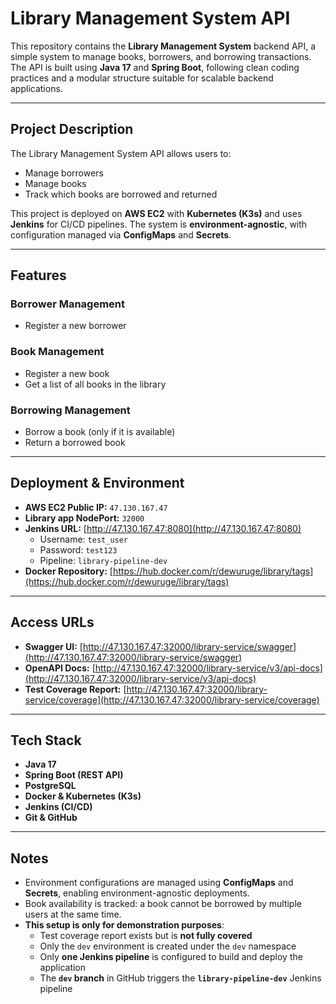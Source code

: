 # Library Management System API

This repository contains the **Library Management System** backend API, a simple system to manage books, borrowers, and borrowing transactions. The API is built using **Java 17** and **Spring Boot**, following clean coding practices and a modular structure suitable for scalable backend applications.

---

## Project Description

The Library Management System API allows users to:

- Manage borrowers
- Manage books
- Track which books are borrowed and returned

This project is deployed on **AWS EC2** with **Kubernetes (K3s)** and uses **Jenkins** for CI/CD pipelines. The system is **environment-agnostic**, with configuration managed via **ConfigMaps** and **Secrets**.

---

## Features

### Borrower Management

- Register a new borrower

### Book Management

- Register a new book
- Get a list of all books in the library

### Borrowing Management

- Borrow a book (only if it is available)
- Return a borrowed book

---

## Deployment & Environment

- **AWS EC2 Public IP:** `47.130.167.47`
- **Library app NodePort:** `32000`
- **Jenkins URL:** [http://47.130.167.47:8080](http://47.130.167.47:8080)
    - Username: `test_user`
    - Password: `test123`
    - Pipeline: `library-pipeline-dev`
- **Docker Repository:** [https://hub.docker.com/r/dewuruge/library/tags](https://hub.docker.com/r/dewuruge/library/tags)

---

## Access URLs

- **Swagger UI:** [http://47.130.167.47:32000/library-service/swagger](http://47.130.167.47:32000/library-service/swagger)
- **OpenAPI Docs:** [http://47.130.167.47:32000/library-service/v3/api-docs](http://47.130.167.47:32000/library-service/v3/api-docs)
- **Test Coverage Report:** [http://47.130.167.47:32000/library-service/coverage](http://47.130.167.47:32000/library-service/coverage)

---

## Tech Stack

- **Java 17**
- **Spring Boot (REST API)**
- **PostgreSQL**
- **Docker & Kubernetes (K3s)**
- **Jenkins (CI/CD)**
- **Git & GitHub**

---

## Notes

- Environment configurations are managed using **ConfigMaps** and **Secrets**, enabling environment-agnostic deployments.
- Book availability is tracked: a book cannot be borrowed by multiple users at the same time.
- **This setup is only for demonstration purposes**:
    - Test coverage report exists but is **not fully covered**
    - Only the `dev` environment is created under the `dev` namespace
    - Only **one Jenkins pipeline** is configured to build and deploy the application
    - The **`dev` branch** in GitHub triggers the **`library-pipeline-dev`** Jenkins pipeline
